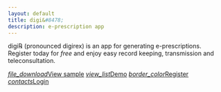 ```yaml
---
layout: default
title: digi&#8478;
description: e-prescription app
---
```

<script type="text/javascript" src="https://cdnjs.cloudflare.com/ajax/libs/jspdf/2.1.1/jspdf.umd.min.js"></script>

<p>digi&#8478; (pronounced digirex) is an app for generating e-prescriptions. Register today for <i>free</i> and enjoy easy record keeping, transmission and teleconsultation.</p>
<p>
    <a href="./digiRx.pdf" class="waves-effect waves-light btn" download><i class="material-icons left">file_download</i>View sample</a>
    <a href="./demo" class="waves-effect waves-light btn"><i class="material-icons left">view_list</i>Demo</a>
    <a href="./user" class="waves-effect waves-light btn"><i class="material-icons left">border_color</i>Register</a>
    <a href="./app" class="waves-effect waves-light btn"><i class="material-icons left">contacts</i>Login</a>
</p>

<script>
var name = "pass=";
var ca = document.cookie.split(';');
for(var i = 0; i < ca.length; i++) {
  var c = ca[i];
  while (c.charAt(0) == ' ') {
    c = c.substring(1);
  }
  if (c.indexOf(name) == 0) {
    window.location.href = "./app" ;
  }
}    
function otherSignedInStuff(){}
</script>
